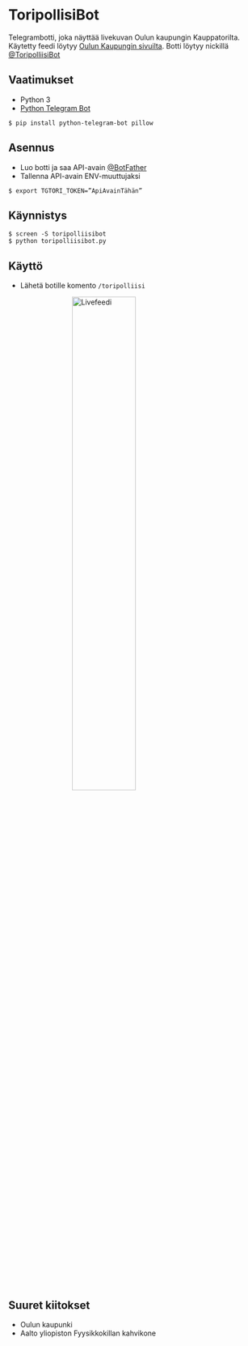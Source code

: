 # ToripollisiBot

Telegrambotti, joka näyttää livekuvan Oulun kaupungin Kauppatorilta. Käytetty feedi löytyy [Oulun Kaupungin sivuilta](https://www.ouka.fi/oulu/oulu-tietoa/nettikamerat). Botti löytyy nickillä [@ToripolliisiBot](http://t.me/ToripolliisiBot)

## Vaatimukset
* Python 3
* [Python Telegram Bot](https://github.com/python-telegram-bot/python-telegram-bot)
```
$ pip install python-telegram-bot pillow
```

## Asennus
* Luo botti ja saa API-avain [@BotFather](http://t.me/BotFather)
* Tallenna API-avain ENV-muuttujaksi
```
$ export TGTORI_TOKEN=”ApiAvainTähän”
```

## Käynnistys
```
$ screen -S toripolliisibot
$ python toripolliisibot.py
```

## Käyttö
* Lähetä botille komento ```/toripolliisi```

<img src="http://www.oulunkaupunki.fi/_private/kamera/picture1.jpg" alt="Livefeedi" width="50%" height="50%" style="
  display: block;
  margin-left: auto;
  margin-right: auto;
  width: 50%; "/>

## Suuret kiitokset
* Oulun kaupunki
* Aalto yliopiston Fyysikkokillan kahvikone
